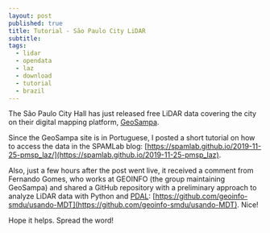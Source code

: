 ```yaml
---
layout: post
published: true
title: Tutorial - São Paulo City LiDAR
subtitle: 
tags:
  - lidar
  - opendata
  - laz
  - download
  - tutorial
  - brazil
---
```


The São Paulo City Hall has just released free LiDAR data covering the city on their digital mapping platform, [GeoSampa](http://geosampa.prefeitura.sp.gov.br/PaginasPublicas/_SBC.aspx).  

Since the GeoSampa site is in Portuguese, I posted a short tutorial on how to access the data in the SPAMLab blog: [https://spamlab.github.io/2019-11-25-pmsp_laz/](https://spamlab.github.io/2019-11-25-pmsp_laz).

Also, just a few hours after the post went live, it received a comment from Fernando Gomes, who works at GEOINFO (the group maintaining GeoSampa) and shared a GitHub repository with a preliminary approach to analyze LiDAR data with Python and [PDAL](https://pdal.io/): [https://github.com/geoinfo-smdu/usando-MDT](https://github.com/geoinfo-smdu/usando-MDT). Nice!

Hope it helps. Spread the word!

&nbsp;
&nbsp;
